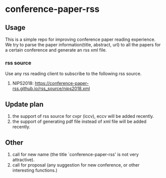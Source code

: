 # conference-paper-rss

## Usage

This is a simple repo for improving conference paper reading experience. We try to parse the paper information(title, abstract, url) to all the papers for a certain conference and generate an rss xml file.

### rss source
Use any rss reading client to subscribe to the following rss source.
1. NIPS2018: https://conference-paper-rss.github.io/rss_source/nips2018.xml

## Update plan

1. the support of rss source for cvpr (iccv), eccv will be added recently.
2. the support of generating pdf file instead of xml file will be added recently. 

## Other

1. call for new name (the title `conference-paper-rss' is not very attractive).
2. call for proposal (any suggestion for new conference, or other interesting functions.)
